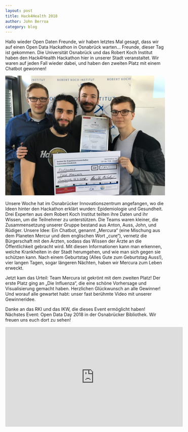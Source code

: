 ```yaml
---
layout: post
title: Hack4Health 2018
author: John Berroa
category: blog
---
```

Hallo wieder Open Daten Freunde,
wir haben letztes Mal gesagt, dass wir auf einen Open Data Hackathon in Osnabrück warten... Freunde, dieser Tag ist gekommen.  Die Universität Osnabrück und das Robert Koch Institut haben den Hack4Health Hackathon hier in unserer Stadt veranstaltet.  Wir waren auf jeden Fall wieder dabei, und haben den zweiten Platz mit einem Chatbot gewonnen!

<img class="blog-post-image" src="/img/hack4health18/team.jpg" alt="Das Team" />

Unsere Woche hat im Osnabrücker Innovationszentrum angefangen, wo die Ideen hinter den Hackathon erklärt wurden: Epidemiologie und Gesundheit.  Drei Experten aus dem Robert Koch Institut teilten ihre Daten und ihr Wissen, um die Teilnehmer zu unterstützen.  Die Teams waren kleiner, die Zusammensetzung unserer Gruppe bestand aus Anton, Auss, John, und Rüdiger.  Unsere Idee: Ein Chatbot, genannt „Mercura“ (eine Mischung aus dem Planeten Mercur und dem englischen Wort „cure“), vernetz die Bürgerschaft mit den Ärzten, sodass das Wissen der Ärzte an die Öffentlichkeit gebracht wird.  Mit diesen Informationen kann man erkennen, welche Krankheiten in der Stadt herumgehen, und wie man sich gegen sie schützen kann.  Nach einem Geburtstag (Alles Gute zum Geburtstag Auss!), vier langen Tagen, sogar längeren Nächten, haben wir Mercura zum Leben erweckt.

Jetzt kam das Urteil: Team Mercura ist gekrönt mit dem zweiten Platz!  Der erste Platz ging an „Die Influenza“, die eine schöne Vorhersage und Visualisierung gemacht haben.  Herzlichen Glückwunsch an alle Gewinner! Und worauf alle gewartet habt: unser fast berühmte Video mit unserer Gewinneridee.


Danke an das RKI und das IKW, die dieses Event ermöglicht haben! Nächstes Event: Open Data Day 2018 in der Osnabrücker Bibliothek.  Wir freuen uns euch dort zu sehen!

<iframe class="youtube-video" width="560" height="315" src="https://www.youtube.com/embed/Cg3RnAeExGo" frameborder="0" allow="autoplay; encrypted-media" allowfullscreen></iframe>
